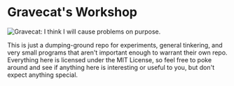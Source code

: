 Gravecat's Workshop
===================

![Gravecat: I think I will cause problems on purpose.](https://gravecat.com/github3.png)

This is just a dumping-ground repo for experiments, general tinkering, and very small programs that aren't important enough to warrant their own repo. Everything here is licensed under the MIT License, so feel free to poke around and see if anything here is interesting or useful to you, but don't expect anything special.

